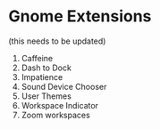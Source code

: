 # Gnome Extensions

(this needs to be updated)

1. Caffeine
2. Dash to Dock
3. Impatience
4. Sound Device Chooser
5. User Themes
6. Workspace Indicator
7. Zoom workspaces
